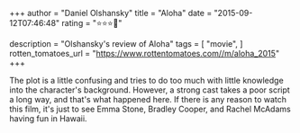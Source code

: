 +++
author = "Daniel Olshansky"
title = "Aloha"
date = "2015-09-12T07:46:48"
rating = "⭐⭐⭐🌟"

description = "Olshansky's review of Aloha"
tags = [
    "movie",
]
rotten_tomatoes_url = "https://www.rottentomatoes.com//m/aloha_2015"
+++

The plot is a little confusing and tries to do too much with little knowledge into the character's background. However, a strong cast takes a poor script a long way, and that's what happened here. If there is any reason to watch this film, it's just to see Emma Stone, Bradley Cooper, and Rachel McAdams having fun in Hawaii.

